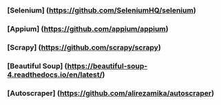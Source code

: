 ### [Selenium] (https://github.com/SeleniumHQ/selenium)
### [Appium] (https://github.com/appium/appium)
### [Scrapy] (https://github.com/scrapy/scrapy)
### [Beautiful Soup] (https://beautiful-soup-4.readthedocs.io/en/latest/)
### [Autoscraper] (https://github.com/alirezamika/autoscraper)
